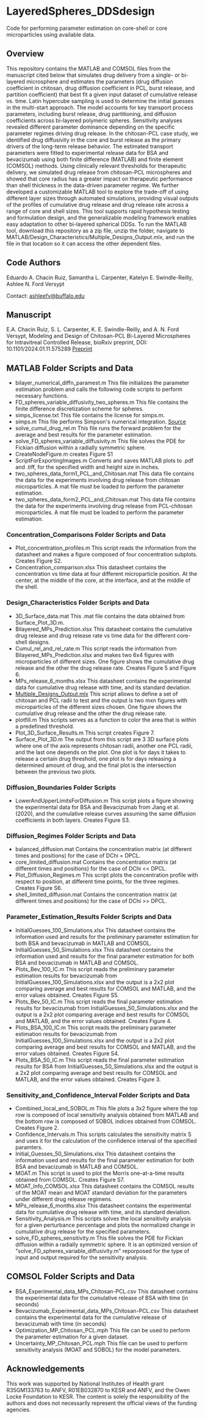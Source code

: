 # LayeredSpheres_DDSdesign
Code for performing parameter estimation on core-shell or core microparticles using available data.


## Overview
This repository contains the MATLAB and COMSOL files from the manuscript cited below that simulates drug delivery from a single- or bi-layered microsphere and estimates the parameters (drug diffusion coefficient in chitosan, drug diffusion coefficient in PCL, burst release, and partition coefficient) that best fit a given input dataset of cumulative release vs. time. Latin hypercube sampling is used to determine the initial guesses in the multi-start approach. The model accounts for key transport process parameters, including burst release, drug partitioning, and diffusion coefficients across bi-layered polymeric spheres. Sensitivity analyses revealed different parameter dominance depending on the specific parameter regimes driving drug release. In the chitosan-PCL case study, we identified drug diffusivity in the core and burst release as the primary drivers of the long-term release behavior. The estimated transport parameters were fitted to experimental release data for BSA and bevacizumab using both finite difference (MATLAB) and finite element (COMSOL) methods. Using clinically relevant thresholds for therapeutic delivery, we simulated drug release from chitosan-PCL microspheres and showed that core radius has a greater impact on therapeutic performance than shell thickness in the data-driven parameter regime. We further developed a customizable MATLAB tool to explore the trade-off of using different layer sizes through automated simulations, providing visual outputs of the profiles of cumulative drug release and drug release rate across a range of core and shell sizes. This tool supports rapid hypothesis testing and formulation design, and the generalizable modeling framework enables easy adaptation to other bi-layered spherical DDSs. To run the MATLAB tool, download this repository as a zip file, unzip the folder, navigate to MATLAB/Design_Characteristics/Multiple_Designs_Output.mlx, and run the file in that location so it can access the other dependent files.

## Code Authors
Eduardo A. Chacin Ruiz, Samantha L. Carpenter, Katelyn E. Swindle-Reilly,  Ashlee N. Ford Versypt

Contact: ashleefv@buffalo.edu

## Manuscript
E.A. Chacin Ruiz, S. L. Carpenter, K. E. Swindle-Reilly, and A. N. Ford Versypt, Modeling and Design of Chitosan-PCL Bi-Layered Microspheres for Intravitreal Controlled Release, bioRxiv preprint, DOI: 10.1101/2024.01.11.575289 [Preprint](https://doi.org/10.1101/2024.01.11.575289v3)

## MATLAB Folder Scripts and Data
* bilayer_numerical_diffn_paramest.m This file initializes the parameter estimation problem and calls the following code scripts to perform necessary functions.
* FD_spheres_variable_diffusivity_two_spheres.m This file contains the finite difference discretization scheme for spheres.
* simps_license.txt This file contains the license for simps.m.
* simps.m This file performs Simpson's numerical integration. [Source](https://www.mathworks.com/matlabcentral/fileexchange/25754-simpson-s-rule-for-numerical-integration)
* solve_cumul_drug_rel.m This file runs the forward problem for the average and best results for the parameter estimation.
* solve_FD_spheres_variable_diffusivity.m This file solves the PDE for Fickian diffusion within a radially symmetric sphere.
* CreateNodeFigure.m creates Figure S1
* ScriptForExportingImages.m Converts and saves MATLAB plots to .pdf and .tiff, for the specified width and height size in inches.
* two_spheres_data_form1_PCL_and_Chitosan.mat This data file contains the data for the experiments involving drug release from chitosan microparticles. A mat file must be loaded to perform the parameter estimation.
* two_spheres_data_form2_PCL_and_Chitosan.mat This data file contains the data for the experiments involving drug release from PCL-chitosan microparticles. A mat file must be loaded to perform the parameter estimation.

### Concentration_Comparisons Folder Scripts and Data
* Plot_concentration_profiles.m This script reads the information from the datasheet and makes a figure composed of four concentration subplots. Creates Figure S2.
* Concentration_comparison.xlsx This datasheet contains the concentration vs time data at four different microparticle position. At the center, at the middle of the core, at the interface, and at the middle of the shell.

### Design_Characteristics Folder Scripts and Data
* 3D_Surface_data.mat This .mat file contains the data obtained from Surface_Plot_3D.m.
* Bilayered_MPs_Prediction.xlsx This datasheet contains the cumulative drug release and drug release rate vs time data for the different core-shell designs.
* Cumul_rel_and_rel_rate.m This script reads the information from Bilayered_MPs_Prediction.xlsx and makes two 6x4 figures with microparticles of different sizes. One figure shows the cumulative drug release and the other the drug release rate. Creates Figure 5 and Figure 6.
* MPs_release_6_months.xlsx This datasheet contains the experimental data for cumulative drug release with time, and its standard deviation.
* [Multiple_Designs_Output.mlx](https://github.com/ashleefv/LayeredSpheres_DDSdesign/blob/master/MATLAB/Design_Characteristics/Multiple_Designs_Output.mlx) This script allows to define a set of chitosan and PCL radii to test and the output is two mxn figures with microparticles of the different sizes chosen. One figure shows the cumulative drug release and the other the drug release rate.
* plotfill.m This scripts serves as a function to color the area that is within a predefined threshold.
* Plot_3D_Surface_Results.m This script creates Figure 7.
* Surface_Plot_3D.m The output from this script are 3 3D surface plots where one of the axis represents chitosan radii, another one PCL radii, and the last one depends on the plot. One plot is for days it takes to release a certain drug threshold, one plot is for days releasing a determined amount of drug, and the final plot is the intersection between the previous two plots.

### Diffusion_Boundaries Folder Scripts
* LowerAndUpperLimitsForDiffusion.m This script plots a figure showing the experimental data for BSA and Bevacizumab from Jiang et al. (2020), and the cumulative release curves assuming the same diffusion coefficients in both layers. Creates Figure S3.

### Diffusion_Regimes Folder Scripts and Data
* balanced_diffusion.mat Contains the concentration matrix (at different times and positions) for the case of DChi = DPCL.
* core_limited_diffusion.mat Contains the concentration matrix (at different times and positions) for the case of DChi << DPCL.
* Plot_Diffusion_Regimes.m This script plots the concentration profile with respect to position, at different time points, for the three regimes. Creates Figure S6.
* shell_limited_diffusion.mat Contains the concentration matrix (at different times and positions) for the case of DChi >> DPCL.

### Parameter_Estimation_Results Folder Scripts and Data
* InitialGuesses_100_Simulations.xlsx This datasheet contains the information used and results for the preliminary parameter estimation for both BSA and bevacizumab in MATLAB and COMSOL.
* InitialGuesses_50_Simulations.xlsx This datasheet contains the information used and results for the final parameter estimation for both BSA and bevacizumab in MATLAB and COMSOL.
* Plots_Bev_100_IC.m This script reads the preliminary parameter estimation results for bevacizumab from InitialGuesses_100_Simulations.xlsx and the output is a 2x2 plot comparing average and best results for COMSOL and MATLAB, and the error values obtained. Creates Figure S5.
* Plots_Bev_50_IC.m This script reads the final parameter estimation results for bevacizumab from InitialGuesses_50_Simulations.xlsx and the output is a 2x2 plot comparing average and best results for COMSOL and MATLAB, and the error values obtained. Creates Figure 4.
* Plots_BSA_100_IC.m This script reads the preliminary parameter estimation results for bevacizumab from InitialGuesses_100_Simulations.xlsx and the output is a 2x2 plot comparing average and best results for COMSOL and MATLAB, and the error values obtained. Creates Figure S4.
* Plots_BSA_50_IC.m This script reads the final parameter estimation results for BSA from InitialGuesses_50_Simulations.xlsx and the output is a 2x2 plot comparing average and best results for COMSOL and MATLAB, and the error values obtained. Creates Figure 3.

### Sensitivity_and_Confidence_Interval Folder Scripts and Data
* Combined_local_and_SOBOL.m This file plots a 3x2 figure where the top row is composed of local sensitivity analysis obtained from MATLAB and the bottom row is composed of SOBOL indices obtained from COMSOL. Creates Figure 2.
* Confidence_Intervals.m This scripts calculates the sensitivity matrix S and uses it for the calculation of the confidence interval of the specified paramters.
* Initial_Guesses_50_Simulations.xlsx This datasheet contains the information used and results for the final parameter estimation for both BSA and bevacizumab in MATLAB and COMSOL.
* MOAT.m This script is used to plot the Morris one-at-a-time results obtained from COMSOL. Creates Figure S7.
* MOAT_Info_COMSOL.xlsx This datasheet contains the COMSOL results of the MOAT mean and MOAT standard deviation for the parameters under different drug release regimens.
* MPs_release_6_months.xlsx This datasheet contains the experimental data for cumulative drug release with time, and its standard deviation.
* Sensitivity_Analysis.m This scripts solves the local sensitivity analysis for a given perturbance percentage and plots the normalized change in cumulative drug release for the specified parameters.
* solve_FD_spheres_sensitivity.m This file solves the PDE for Fickian diffusion within a radially symmetric sphere. It is an optimized version of "solve_FD_spheres_variable_diffusivity.m" reporposed for the type of input and output required for the sensitivity analysis.

## COMSOL Folder Scripts and Data
* BSA_Experimental_data_MPs_Chitosan-PCL.csv This datasheet contains the experimental data for the cumulative release of BSA with time (in seconds)
* Bevacizumab_Experimental_data_MPs_Chitosan-PCL.csv This datasheet contains the experimental data for the cumulative release of bevacizumab with time (in seconds)
* Optimization_MP_Chitosan_PCL.mph This file can be used to perform the parameter estimation for a given dataset.
* Uncertainty_MP_Chitosan_PCL.mph This file can be used to perform sensitivity analysis (MOAT and SOBOL) for the model parameters.

## Acknowledgements
This work was supported by National Institutes of Health grant R35GM133763 to ANFV, R01EB032870 to KESR and ANFV, and the Owen Locke Foundation to KESR. The content is solely the responsibility of the authors and does not necessarily represent the official views of the funding agencies.
